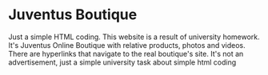 # Juventus Boutique
Just a simple HTML coding.
This website is a result of university homework. It's Juventus Online Boutique with relative products, photos and videos.
There are hyperlinks that navigate to the real boutique's site. 
It's not an advertisement, just a simple university task about simple html coding
